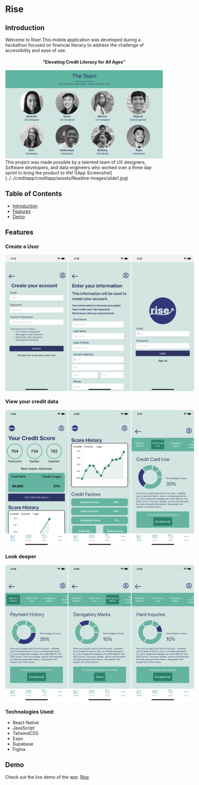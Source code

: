 # Rise

## Introduction

Welcome to Rise! This mobile application was developed during a hackathon focused on financial literacy to address the challenge of accessibility and ease of use.

<h4 style="text-align: center;">"Elevating Credit Literacy for All Ages"</h4>

<img src="./assets/Readme-images/team.jpg">
This project was made possible by a talented team of UX designers, Software developers, and data engineers who worked over a three day sprint to bring the product to life!
![App Screenshot](../../creditapp/creditapp/assets/Readme-images/slide1.jpg)

## Table of Contents

- [Introduction](#introduction)
- [Features](#features)
- [Demo](#demo)


## Features

### Create a User

<div style="display: flex; justify-content: space-between; gap: 2px; margin: 0 auto;">

  <div style="flex: 1; min-width: 200px; max-width: 300px; border-radius: 5px; overflow: hidden;">
    <img src="./assets/Readme-images/sign-in.jpg" width="100%" height="100%" style="object-fit: cover;">
  </div>

  <div style="flex: 1; min-width: 200px; max-width: 300px; border-radius: 5px; overflow: hidden;">
    <img src="./assets/Readme-images/signup.jpg" width="100%" height="100%" style="object-fit: cover;">
  </div>

  <div style="flex: 1; min-width: 200px; max-width: 300px; border-radius: 5px; overflow: hidden;">
    <img src="./assets/Readme-images/login.jpg" width="100%" height="100%" style="object-fit: cover;">
  </div>
</div>

### View your credit data

<div style="display: flex; justify-content: space-between; gap: 2px; margin: 0 auto;">

  <div style="flex: 1; min-width: 200px; min-height: 400px; border-radius: 5px; overflow: hidden;">
    <img src="./assets/Readme-images/home-screen.jpg" width="100%" height="100%" style="object-fit: cover;">
  </div>

  <div style="flex: 1; min-width: 200px; min-height: 400px; border-radius: 5px; overflow: hidden;">
    <img src="./assets/Readme-images/home-screen-2.jpg" width="100%" height="100%" style="object-fit: cover;">
  </div>

  <div style="flex: 1; min-width: 200px; min-height: 400px; border-radius: 5px; overflow: hidden;">
    <img src="./assets/Readme-images/home-screen-3.jpg" width="100%" height="100%" style="object-fit: cover;">
  </div>
</div>

### Look deeper

<div style="display: flex; justify-content: space-between; gap: 2px; margin: 0 auto;">

  <div style="flex: 1; min-width: 200px; min-height: 400px; border-radius: 5px; overflow: hidden;">
    <img src="./assets/Readme-images/history.jpg" width="100%" height="100%" style="object-fit: cover;">
  </div>

  <div style="flex: 1; min-width: 200px; min-height: 400px; border-radius: 5px; overflow: hidden;">
    <img src="./assets/Readme-images/marks.png" width="100%" height="100%" style="object-fit: cover;">
  </div>

  <div style="flex: 1; min-width: 200px; min-height: 400px; border-radius: 5px; overflow: hidden;">
    <img src="./assets/Readme-images/hard.png" width="100%" height="100%" style="object-fit: cover;">
  </div>
</div>

### Technologies Used:
<ul>
    <li>React Native</li>
    <li>JavaScript</li>
    <li>TailwindCSS</li>
    <li>Expo</li>
    <li>Supabase</li>
    <li>Figma</li>
</ul>

## Demo

Check out the live demo of the app: [Rise](https://www.figma.com/proto/Gztm2KyqMmRfGCSV6VEe0k/Sketch%2F-Mid-fi?type=design&node-id=267-173&t=lYrw4xcGOTkW2x5C-1&scaling=scale-down&page-id=6%3A128&starting-point-node-id=265%3A125&show-proto-sidebar=1&mode=design)
